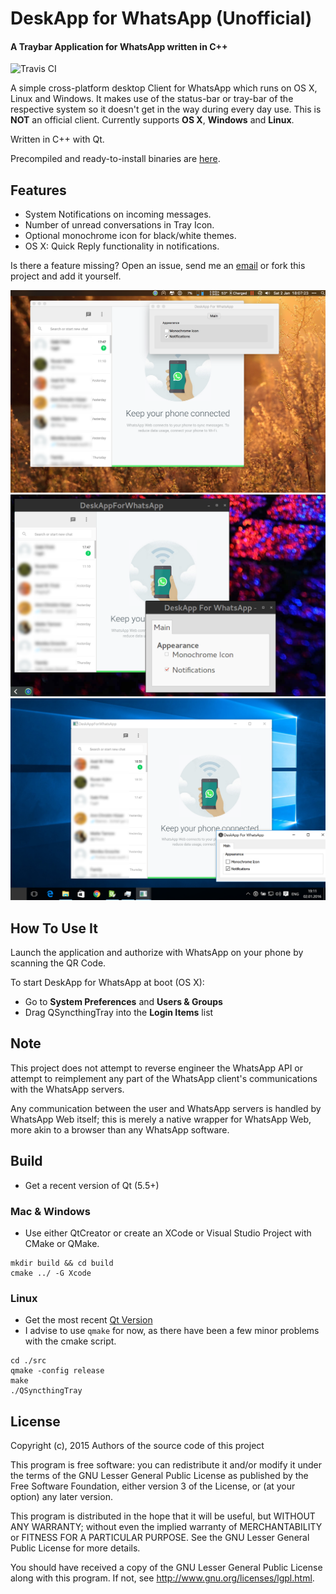 DeskApp for WhatsApp (Unofficial)
=============
#### A Traybar Application for WhatsApp written in C++ 

![Travis CI](https://travis-ci.org/sieren/DeskAppForWhatsApp.svg?branch=master "Travis CI
Status")


A simple cross-platform desktop Client for WhatsApp which runs on OS X, Linux and Windows.
It makes use of the status-bar or tray-bar of the respective system so it doesn't get in
the way during every day use.
This is **NOT** an official client.
Currently supports **OS X**, **Windows** and **Linux**.

Written in C++ with Qt.

Precompiled and ready-to-install binaries are [here](https://github.com/sieren/DeskAppForWhatsApp/releases).

## Features

+ System Notifications on incoming messages.
+ Number of unread conversations in Tray Icon.
+ Optional monochrome icon for black/white themes.
+ OS X: Quick Reply functionality in notifications.

Is there a feature missing? Open an issue, send me an [email](mailto:info@s-r-n.de) or fork this project and add it yourself.


![alt text](https://raw.githubusercontent.com/sieren/DeskAppForWhatsApp/master/media/screenmac.png "Mac OSX ")
![alt text](https://raw.githubusercontent.com/sieren/DeskAppForWhatsApp/master/media/screengnome.png "Ubuntu")
![alt text](https://raw.githubusercontent.com/sieren/DeskAppForWhatsApp/master/media/screenwin.png "Windows")

## How To Use It

Launch the application and authorize with WhatsApp on your phone by scanning the QR Code.

To start DeskApp for WhatsApp at boot (OS X):

+ Go to **System Preferences** and **Users & Groups**
+ Drag QSyncthingTray into the **Login Items** list

## Note
This project does not attempt to reverse engineer the WhatsApp API or attempt to reimplement any part of the WhatsApp client's communications with the WhatsApp servers.  
  
Any communication between the user and WhatsApp servers is handled by WhatsApp Web itself; this is merely a native wrapper for WhatsApp Web, more akin to a browser than any WhatsApp software.

## Build
+ Get a recent version of Qt (5.5+)  

### Mac & Windows
+ Use either QtCreator or create an XCode or Visual Studio Project with CMake or QMake.  
```
mkdir build && cd build  
cmake ../ -G Xcode
```

### Linux
+ Get the most recent [Qt Version](http://www.qt.io/download/)
+ I advise to use `qmake` for now, as there have been a few minor problems with the cmake script.  
```
cd ./src  
qmake -config release  
make  
./QSyncthingTray
```

## License
Copyright (c), 2015 Authors of the source code of this project

This program is free software: you can redistribute it and/or modify
it under the terms of the GNU Lesser General Public License as published by
the Free Software Foundation, either version 3 of the License, or
(at your option) any later version.

This program is distributed in the hope that it will be useful,
but WITHOUT ANY WARRANTY; without even the implied warranty of
MERCHANTABILITY or FITNESS FOR A PARTICULAR PURPOSE.  See the
GNU Lesser General Public License for more details.

You should have received a copy of the GNU Lesser General Public License
along with this program.  If not, see <http://www.gnu.org/licenses/lgpl.html>.
